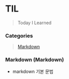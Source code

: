 # TIL

> Today I Learned

### Categories
 > [Markdown](###Markdown)


### Markdown (Markdown)
  - markdown 기본 문법
